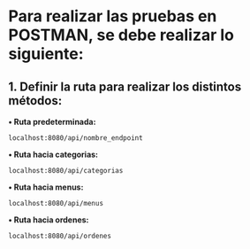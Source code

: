 # Para realizar las pruebas en POSTMAN, se debe realizar lo siguiente:

## 1. Definir la ruta para realizar los distintos métodos:

**• Ruta predeterminada:**

```
localhost:8080/api/nombre_endpoint
```

**• Ruta hacia categorias:**

```
localhost:8080/api/categorias
```

**• Ruta hacia menus:**

```
localhost:8080/api/menus
```

**• Ruta hacia ordenes:**

```
localhost:8080/api/ordenes
```
